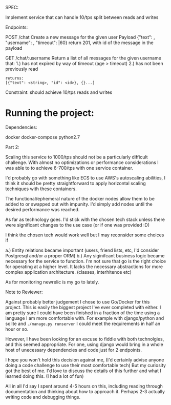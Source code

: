 SPEC:

Implement service that can handle 10/tps split between reads and writes

Endpoints:

   POST /chat
   Create a new message for the given user
   Payload {"text": <string>, "username": <string>, "timeout": <int>|60}
   return 201, with id of the message in the payload
   
   GET /chat/:username
   Return a list of all messages for the given username that:
     1.) has not expired by way of timeout (age > timeout)
     2.) has not been previously read
    
    returns:
    [{"text": <string>, "id": <id>}, {}...]

Constraint: should achieve 10/tps reads and writes

# Running the project:

Dependencies:

  docker
  docker-compose
  python2.7 



Part 2:

   Scaling this service to 1000/tps should not be a particularly difficult challenge.
   With almost no optimizations or performance considerations I was able to to achieve 6-700/tps with
   one service container.

   I'd probably go with something like ECS to use AWS's autoscaling abilities, I think it should
   be pretty straightforward to apply horizontal scaling techniques with these containers.

   The functional/ephemeral nature of the docker nodes allow them to be added to or swapped out with impunity.
   I'd simply add nodes until the desired performance was reached. 

   As far as technology goes. I'd stick with the chosen tech stack unless there were significant
   changes to the use case (or if one was provided :D)

   I think the chosen tech would work well but I may reconsider some choices if 

   a.) Entity relations became important (users, friend lists, etc, I'd consider Postgresql and/or a proper ORM)
   b.) Any siginifcant business logic became necessary for the service to function. I'm not sure that go is
   the right choice for operating at a higher level. It lacks the necessary abstractions for more complex application architecture. (classes, interhitence etc)

   As for monitoring newrelic is my go to lately.



Note to Reviewer:

Against probably better judgement I chose to use Go/Docker for this project. This is easily the biggest project I've ever completed with either. I am pretty sure I could have been finished in a fraction of the time using a language I am more comfortable with.
For example with django/python and sqlite and `./manage.py runserver` I could meet the requirements in half an hour or so.

However, I have been looking for an excuse to fiddle with both technolgies, and this seemed appropriate. For one, using django would bring
in a whole host of unecessary dependencies and code just for 2 endpoints. 

I hope you won't hold this decision against me, (I'd certainly advise anyone doing a code challenge to use their most comfortable tech)
But my curiosity got the best of me. I'd love to discuss the details of this further and what I learned doing this. (I had a lot of fun)

All in all I'd say I spent around 4-5 hours on this, including reading through documentation and thinking about how to approach it. Perhaps 2-3 actually writing code and debugging things.